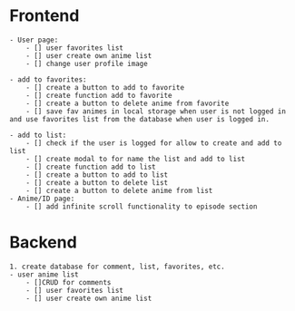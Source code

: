 # Frontend
    - User page:
        - [] user favorites list
        - [] user create own anime list
        - [] change user profile image 

    - add to favorites:
        - [] create a button to add to favorite
        - [] create function add to favorite
        - [] create a button to delete anime from favorite
        - [] save fav animes in local storage when user is not logged in and use favorites list from the database when user is logged in.

    - add to list:
        - [] check if the user is logged for allow to create and add to list
        - [] create modal to for name the list and add to list 
        - [] create function add to list
        - [] create a button to add to list
        - [] create a button to delete list
        - [] create a button to delete anime from list
    - Anime/ID page:
        - [] add infinite scroll functionality to episode section
# Backend
    1. create database for comment, list, favorites, etc.
    - user anime list
        - []CRUD for comments
        - [] user favorites list
        - [] user create own anime list